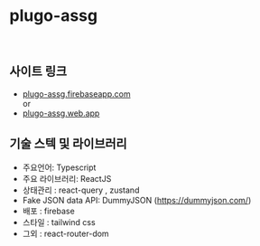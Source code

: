 # plugo-assg

<br/>

## 사이트 링크
 -  [plugo-assg.firebaseapp.com](https://plugo-assg.firebaseapp.com/) <br/> 
    or <br/>
 -  [plugo-assg.web.app](https://plugo-assg.web.app/)
    
## 기술 스텍 및 라이브러리 
- 주요언어: Typescript
- 주요 라이브러리: ReactJS
- 상태관리 : react-query , zustand
- Fake JSON data API: DummyJSON (https://dummyjson.com/)
- 배포 : firebase
- 스타일 : tailwind css
- 그외 : react-router-dom
